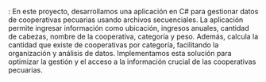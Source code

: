 : En este proyecto, desarrollamos una aplicación en C# para gestionar datos de cooperativas pecuarias usando archivos secuenciales. 
La aplicación permite ingresar información como ubicación, ingresos anuales, cantidad de cabezas, nombre de la cooperativa, categoría y peso.
Además, calcula la cantidad que existe de cooperativas por categoría, facilitando la organización y análisis de datos. 
Implementamos esta solución para optimizar la gestión y el acceso a la información crucial de las cooperativas pecuarias.
